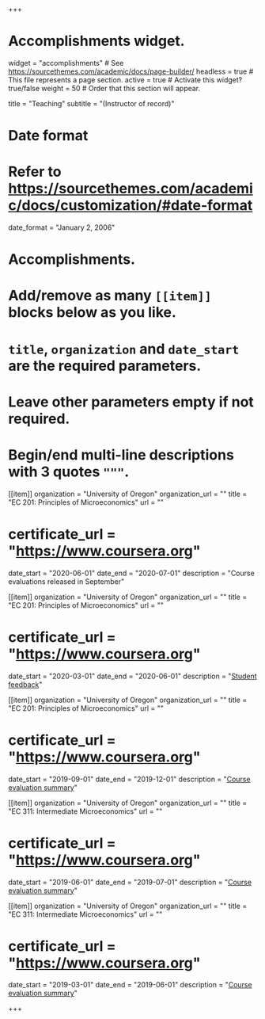 +++
# Accomplishments widget.
widget = "accomplishments"  # See https://sourcethemes.com/academic/docs/page-builder/
headless = true  # This file represents a page section.
active = true  # Activate this widget? true/false
weight = 50  # Order that this section will appear.

title = "Teaching"
subtitle = "(Instructor of record)"

# Date format
#   Refer to https://sourcethemes.com/academic/docs/customization/#date-format
date_format = "January 2, 2006"

# Accomplishments.
#   Add/remove as many `[[item]]` blocks below as you like.
#   `title`, `organization` and `date_start` are the required parameters.
#   Leave other parameters empty if not required.
#   Begin/end multi-line descriptions with 3 quotes `"""`.

[[item]]
  organization = "University of Oregon"
  organization_url = ""
  title = "EC 201: Principles of Microeconomics"
  url = ""
 # certificate_url = "https://www.coursera.org"
  date_start = "2020-06-01"
  date_end = "2020-07-01"
  description = "Course evaluations released in September"

[[item]]
  organization = "University of Oregon"
  organization_url = ""
  title = "EC 201: Principles of Microeconomics"
  url = ""
 # certificate_url = "https://www.coursera.org"
  date_start = "2020-03-01"
  date_end = "2020-06-01"
  description = "[Student feedback](files/EC201_Sp2020.pdf)"

[[item]]
  organization = "University of Oregon"
  organization_url = ""
  title = "EC 201: Principles of Microeconomics"
  url = ""
 # certificate_url = "https://www.coursera.org"
  date_start = "2019-09-01"
  date_end = "2019-12-01"
  description = "[Course evaluation summary](files/EC201_F2019.pdf)"

[[item]]
  organization = "University of Oregon"
  organization_url = ""
  title = "EC 311: Intermediate Microeconomics"
  url = ""
 # certificate_url = "https://www.coursera.org"
  date_start = "2019-06-01"
  date_end = "2019-07-01"
  description = "[Course evaluation summary](files/EC311_Su2019.pdf)"

[[item]]
  organization = "University of Oregon"
  organization_url = ""
  title = "EC 311: Intermediate Microeconomics"
  url = ""
 # certificate_url = "https://www.coursera.org"
  date_start = "2019-03-01"
  date_end = "2019-06-01"
  description = "[Course evaluation summary](files/EC311_Sp2019.pdf)"



+++
